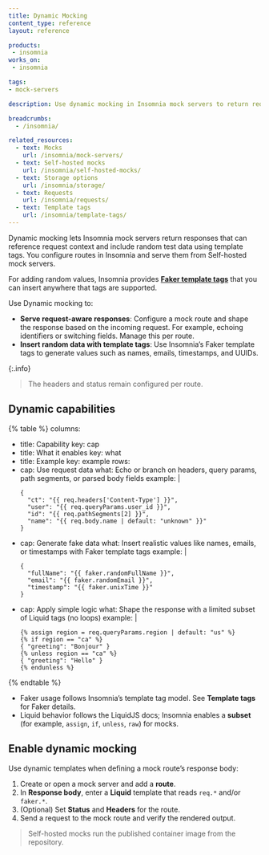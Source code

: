 ```yaml
---
title: Dynamic Mocking
content_type: reference
layout: reference

products:
 - insomnia
works_on:
 - insomnia

tags:
- mock-servers

description: Use dynamic mocking in Insomnia mock servers to return request-aware responses and realistic fake data in self-hosted mocks.

breadcrumbs:
  - /insomnia/

related_resources:
  - text: Mocks
    url: /insomnia/mock-servers/
  - text: Self-hosted mocks
    url: /insomnia/self-hosted-mocks/
  - text: Storage options
    url: /insomnia/storage/
  - text: Requests
    url: /insomnia/requests/
  - text: Template tags
    url: /insomnia/template-tags/     
---
```


Dynamic mocking lets Insomnia mock servers return responses that can reference request context and include random test data using template tags. You configure routes in Insomnia and serve them from  Self-hosted mock servers.

For adding random values, Insomnia provides [**Faker template tags**](/insomnia/template-tags/) that you can insert anywhere that tags are supported.

Use Dynamic mocking to:
- **Serve request-aware responses**: Configure a mock route and shape the response based on the incoming request. For example, echoing identifiers or switching fields. Manage this per route.
- **Insert random data with template tags**: Use Insomnia’s Faker template tags to generate values such as names, emails, timestamps, and UUIDs.

{:.info}
> The headers and status remain configured per route.

## Dynamic capabilities

<!--vale off-->
{% table %}
columns:
  - title: Capability
    key: cap
  - title: What it enables
    key: what
  - title: Example
    key: example
rows:
  - cap: Use request data
    what: Echo or branch on headers, query params, path segments, or parsed body fields
    example: |
      ```liquid
      {
        "ct": "{{ req.headers['Content-Type'] }}",
        "user": "{{ req.queryParams.user_id }}",
        "id": "{{ req.pathSegments[2] }}",
        "name": "{{ req.body.name | default: "unknown" }}"
      }
      ```
  - cap: Generate fake data
    what: Insert realistic values like names, emails, or timestamps with Faker template tags
    example: |
      ```liquid
      {
        "fullName": "{{ faker.randomFullName }}",
        "email": "{{ faker.randomEmail }}",
        "timestamp": "{{ faker.unixTime }}"
      }
      ```
  - cap: Apply simple logic
    what: Shape the response with a limited subset of Liquid tags (no loops)
    example: |
      ```liquid
      {% assign region = req.queryParams.region | default: "us" %}
      {% if region == "ca" %}
      { "greeting": "Bonjour" }
      {% unless region == "ca" %}
      { "greeting": "Hello" }
      {% endunless %}
      ```
{% endtable %}
<!--vale on-->

- Faker usage follows Insomnia’s template tag model. See **Template tags** for Faker details.
- Liquid behavior follows the LiquidJS docs; Insomnia enables a **subset** (for example, `assign`, `if`, `unless`, `raw`) for mocks.

## Enable dynamic mocking

Use dynamic templates when defining a mock route’s response body:

1. Create or open a mock server and add a **route**.
2. In **Response body**, enter a **Liquid** template that reads `req.*` and/or `faker.*`.
3. (Optional) Set **Status** and **Headers** for the route.
4. Send a request to the mock route and verify the rendered output.

> Self-hosted mocks run the published container image from the repository.
